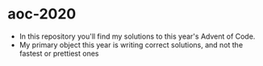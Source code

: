 # aoc-2020

* In this repository you'll find my solutions to this year's Advent of Code. 
* My primary object this year is writing correct solutions, and not the fastest or prettiest ones
